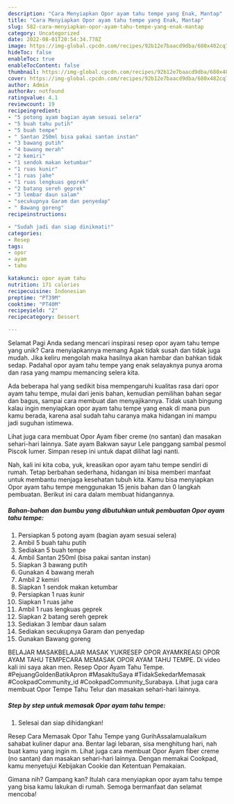 ```yaml
---
description: "Cara Menyiapkan Opor ayam tahu tempe yang Enak, Mantap"
title: "Cara Menyiapkan Opor ayam tahu tempe yang Enak, Mantap"
slug: 582-cara-menyiapkan-opor-ayam-tahu-tempe-yang-enak-mantap
category: Uncategorized
date: 2022-08-01T20:54:34.778Z
image: https://img-global.cpcdn.com/recipes/92b12e7baacd9dba/680x482cq70/opor-ayam-tahu-tempe-foto-resep-utama.jpg
hideToc: false
enableToc: true
enableTocContent: false
thumbnail: https://img-global.cpcdn.com/recipes/92b12e7baacd9dba/680x482cq70/opor-ayam-tahu-tempe-foto-resep-utama.jpg
cover: https://img-global.cpcdn.com/recipes/92b12e7baacd9dba/680x482cq70/opor-ayam-tahu-tempe-foto-resep-utama.jpg
author: Admin
authorAv: notfound
ratingvalue: 4.1
reviewcount: 19
recipeingredient:
- "5 potong ayam bagian ayam sesuai selera"
- "5 buah tahu putih"
- "5 buah tempe"
- " Santan 250ml bisa pakai santan instan"
- "3 bawang putih"
- "4 bawang merah"
- "2 kemiri"
- "1 sendok makan ketumbar"
- "1 ruas kunir"
- "1 ruas jahe"
- "1 ruas lengkuas geprek"
- "2 batang sereh geprek"
- "3 lembar daun salam"
- "secukupnya Garam dan penyedap"
- " Bawang goreng"
recipeinstructions:

- "Sudah jadi dan siap dinikmati!"
categories:
- Resep
tags:
- opor
- ayam
- tahu

katakunci: opor ayam tahu 
nutrition: 171 calories
recipecuisine: Indonesian
preptime: "PT39M"
cooktime: "PT40M"
recipeyield: "2"
recipecategory: Dessert

---
```



Selamat Pagi Anda sedang mencari inspirasi resep opor ayam tahu tempe yang unik? Cara menyiapkannya memang Agak tidak susah dan tidak juga mudah. Jika keliru mengolah maka hasilnya akan hambar dan bahkan tidak sedap. Padahal opor ayam tahu tempe yang enak selayaknya punya aroma dan rasa yang mampu memancing selera kita.


Ada beberapa hal yang sedikit bisa mempengaruhi kualitas rasa dari opor ayam tahu tempe, mulai dari jenis bahan, kemudian pemilihan bahan segar dan bagus, sampai cara membuat dan menyajikannya. Tidak usah bingung kalau ingin menyiapkan opor ayam tahu tempe yang enak di mana pun kamu berada, karena asal sudah tahu caranya maka hidangan ini mampu jadi suguhan istimewa.

Lihat juga cara membuat Opor Ayam fiber creme (no santan) dan masakan sehari-hari lainnya. Sate ayam Bakwan sayur Lele panggang sambal pesmol Piscok lumer. Simpan resep ini untuk dapat dilihat lagi nanti.


Nah, kali ini kita coba, yuk, kreasikan opor ayam tahu tempe sendiri di rumah. Tetap berbahan sederhana, hidangan ini bisa memberi manfaat untuk membantu menjaga kesehatan tubuh kita. Kamu bisa menyiapkan Opor ayam tahu tempe menggunakan 15 jenis bahan dan 0 langkah pembuatan. Berikut ini cara dalam membuat hidangannya.

<!--inarticleads1-->

##### Bahan-bahan dan bumbu yang dibutuhkan untuk pembuatan Opor ayam tahu tempe:

1. Persiapkan 5 potong ayam (bagian ayam sesuai selera)
1. Ambil 5 buah tahu putih
1. Sediakan 5 buah tempe
1. Ambil  Santan 250ml (bisa pakai santan instan)
1. Siapkan 3 bawang putih
1. Gunakan 4 bawang merah
1. Ambil 2 kemiri
1. Siapkan 1 sendok makan ketumbar
1. Persiapkan 1 ruas kunir
1. Siapkan 1 ruas jahe
1. Ambil 1 ruas lengkuas geprek
1. Siapkan 2 batang sereh geprek
1. Sediakan 3 lembar daun salam
1. Sediakan secukupnya Garam dan penyedap
1. Gunakan  Bawang goreng


BELAJAR MASAKBELAJAR MASAK YUKRESEP OPOR AYAMKREASI OPOR AYAM TAHU TEMPECARA MEMASAK OPOR AYAM TAHU TEMPE. Di video kali ini saya akan men. Resep Opor Ayam Tahu Tempe. #PejuangGoldenBatikApron #MasakItuSaya #TidakSekedarMemasak #CookpadCommunity_id #CookpadCommunity_Surabaya. Lihat juga cara membuat Opor Tempe Tahu Telur dan masakan sehari-hari lainnya. 

<!--inarticleads2-->

##### Step by step untuk memasak Opor ayam tahu tempe:


1. Selesai dan siap dihidangkan!

Resep Cara Memasak Opor Tahu Tempe yang GurihAssalamualaikum sahabat kuliner dapur ana. Bentar lagi lebaran, sisa menghitung hari, nah buat kamu yang ingin m. Lihat juga cara membuat Opor Ayam fiber creme (no santan) dan masakan sehari-hari lainnya. Dengan memakai Cookpad, kamu menyetujui Kebijakan Cookie dan Ketentuan Pemakaian. 

Gimana nih? Gampang kan? Itulah cara menyiapkan opor ayam tahu tempe yang bisa kamu lakukan di rumah. Semoga bermanfaat dan selamat mencoba!
